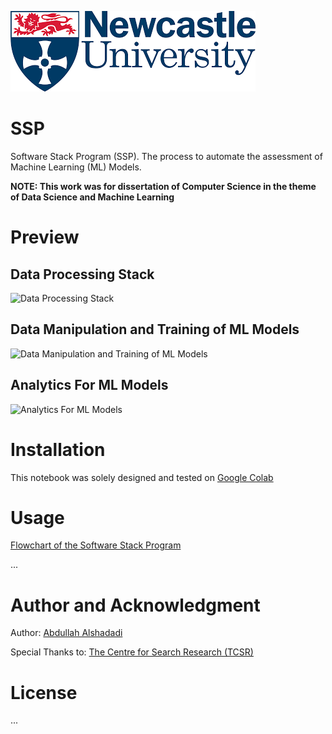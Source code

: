 ![Newcastle Univeristy Logo](assets/images/newcastle-uni-logo.png "Newcastle Univeristy Logo")

# **SSP**
Software Stack Program (SSP). The process to automate the assessment of Machine Learning (ML) Models.

**NOTE: This work was for dissertation of Computer Science in the theme of Data Science and Machine Learning**

# Preview

## Data Processing Stack

![Data Processing Stack](assets/videos/Data_Preprocessing.gif)


## Data Manipulation and Training of ML Models

![Data Manipulation and Training of ML Models](assets/videos/Data_Man_and_Train_ML.gif)


## Analytics For ML Models

![Analytics For ML Models](assets/videos/Analytics_For_ML_Models.gif)


# Installation

This notebook was solely designed and tested on [Google Colab](https://colab.research.google.com/)


# Usage

[Flowchart of the Software Stack Program](assets/images/flowchart-ssp.png)

...


# Author and Acknowledgment

Author: [Abdullah Alshadadi](https://github.com/Srking501)

Special Thanks to: [The Centre for Search Research (TCSR)](https://tcsr.org.uk/)


# License

...
